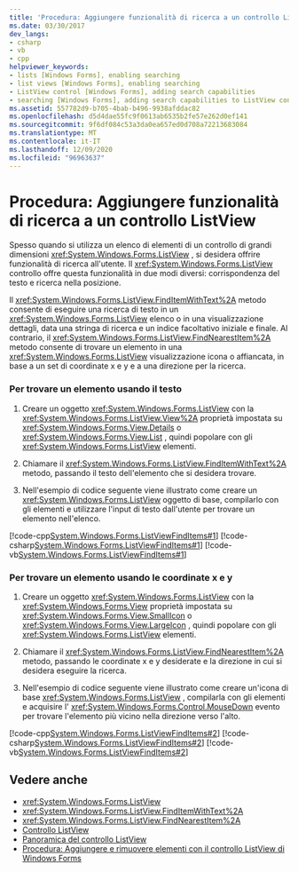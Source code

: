 ```yaml
---
title: 'Procedura: Aggiungere funzionalità di ricerca a un controllo ListView'
ms.date: 03/30/2017
dev_langs:
- csharp
- vb
- cpp
helpviewer_keywords:
- lists [Windows Forms], enabling searching
- list views [Windows Forms], enabling searching
- ListView control [Windows Forms], adding search capabilities
- searching [Windows Forms], adding search capabilities to ListView control
ms.assetid: 557782d9-b705-4bab-b496-9938afddac82
ms.openlocfilehash: d5d4dae55fc9f0613ab6535b2fe57e262d0ef141
ms.sourcegitcommit: 9f6df084c53a3da0ea657ed0d708a72213683084
ms.translationtype: MT
ms.contentlocale: it-IT
ms.lasthandoff: 12/09/2020
ms.locfileid: "96963637"
---
```

# <a name="how-to-add-search-capabilities-to-a-listview-control"></a>Procedura: Aggiungere funzionalità di ricerca a un controllo ListView
Spesso quando si utilizza un elenco di elementi di un controllo di grandi dimensioni <xref:System.Windows.Forms.ListView> , si desidera offrire funzionalità di ricerca all'utente. Il <xref:System.Windows.Forms.ListView> controllo offre questa funzionalità in due modi diversi: corrispondenza del testo e ricerca nella posizione.  
  
 Il <xref:System.Windows.Forms.ListView.FindItemWithText%2A> metodo consente di eseguire una ricerca di testo in un <xref:System.Windows.Forms.ListView> elenco o in una visualizzazione dettagli, data una stringa di ricerca e un indice facoltativo iniziale e finale. Al contrario, il <xref:System.Windows.Forms.ListView.FindNearestItem%2A> metodo consente di trovare un elemento in una <xref:System.Windows.Forms.ListView> visualizzazione icona o affiancata, in base a un set di coordinate x e y e a una direzione per la ricerca.  
  
### <a name="to-find-an-item-using-text"></a>Per trovare un elemento usando il testo  
  
1. Creare un oggetto <xref:System.Windows.Forms.ListView> con la <xref:System.Windows.Forms.ListView.View%2A> proprietà impostata su <xref:System.Windows.Forms.View.Details> o <xref:System.Windows.Forms.View.List> , quindi popolare con gli <xref:System.Windows.Forms.ListView> elementi.  
  
2. Chiamare il <xref:System.Windows.Forms.ListView.FindItemWithText%2A> metodo, passando il testo dell'elemento che si desidera trovare.  
  
3. Nell'esempio di codice seguente viene illustrato come creare un <xref:System.Windows.Forms.ListView> oggetto di base, compilarlo con gli elementi e utilizzare l'input di testo dall'utente per trovare un elemento nell'elenco.  
  
 [!code-cpp[System.Windows.Forms.ListViewFindItems#1](~/samples/snippets/cpp/VS_Snippets_Winforms/System.Windows.Forms.ListViewFindItems/cpp/form1.cpp#1)]
 [!code-csharp[System.Windows.Forms.ListViewFindItems#1](~/samples/snippets/csharp/VS_Snippets_Winforms/System.Windows.Forms.ListViewFindItems/CS/form1.cs#1)]
 [!code-vb[System.Windows.Forms.ListViewFindItems#1](~/samples/snippets/visualbasic/VS_Snippets_Winforms/System.Windows.Forms.ListViewFindItems/VB/form1.vb#1)]  
  
### <a name="to-find-an-item-using-x--and-y-coordinates"></a>Per trovare un elemento usando le coordinate x e y  
  
1. Creare un oggetto <xref:System.Windows.Forms.ListView> con la <xref:System.Windows.Forms.View> proprietà impostata su <xref:System.Windows.Forms.View.SmallIcon> o <xref:System.Windows.Forms.View.LargeIcon> , quindi popolare con gli <xref:System.Windows.Forms.ListView> elementi.  
  
2. Chiamare il <xref:System.Windows.Forms.ListView.FindNearestItem%2A> metodo, passando le coordinate x e y desiderate e la direzione in cui si desidera eseguire la ricerca.  
  
3. Nell'esempio di codice seguente viene illustrato come creare un'icona di base <xref:System.Windows.Forms.ListView> , compilarla con gli elementi e acquisire l' <xref:System.Windows.Forms.Control.MouseDown> evento per trovare l'elemento più vicino nella direzione verso l'alto.  
  
 [!code-cpp[System.Windows.Forms.ListViewFindItems#2](~/samples/snippets/cpp/VS_Snippets_Winforms/System.Windows.Forms.ListViewFindItems/cpp/form1.cpp#2)]
 [!code-csharp[System.Windows.Forms.ListViewFindItems#2](~/samples/snippets/csharp/VS_Snippets_Winforms/System.Windows.Forms.ListViewFindItems/CS/form1.cs#2)]
 [!code-vb[System.Windows.Forms.ListViewFindItems#2](~/samples/snippets/visualbasic/VS_Snippets_Winforms/System.Windows.Forms.ListViewFindItems/VB/form1.vb#2)]  
  
## <a name="see-also"></a>Vedere anche

- <xref:System.Windows.Forms.ListView>
- <xref:System.Windows.Forms.ListView.FindItemWithText%2A>
- <xref:System.Windows.Forms.ListView.FindNearestItem%2A>
- [Controllo ListView](listview-control-windows-forms.md)
- [Panoramica del controllo ListView](listview-control-overview-windows-forms.md)
- [Procedura: Aggiungere e rimuovere elementi con il controllo ListView di Windows Forms](how-to-add-and-remove-items-with-the-windows-forms-listview-control.md)
